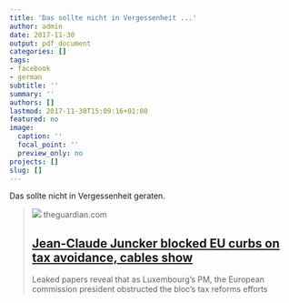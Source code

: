 ```yaml
---
title: 'Das sollte nicht in Vergessenheit ...'
author: admin
date: 2017-11-30
output: pdf_document
categories: []
tags:
- facebook
- german
subtitle: ''
summary: ''
authors: []
lastmod: 2017-11-30T15:09:16+01:00
featured: no
image:
  caption: ''
  focal_point: ''
  preview_only: no
projects: []
slug: []
---
```

Das sollte nicht in Vergessenheit geraten.
> [![](https://i.guim.co.uk/img/media/9d8fc6afc7813049ede447b3d25842a0108a13c3/0_117_3152_1891/master/3152.jpg?width=1200&height=630&quality=85&auto=format&fit=crop&overlay-align=bottom%2Cleft&overlay-width=100p&overlay-base64=L2ltZy9zdGF0aWMvb3ZlcmxheXMvdGctYWdlLTIwMTcucG5n&enable=upscale&s=08fc4338d10f868fd3c3f5f57f256607)](https://www.theguardian.com/business/2017/jan/01/jean-claude-juncker-blocked-eu-curbs-on-tax-avoidance-cables-show)
> theguardian.com
> ## [Jean-Claude Juncker blocked EU curbs on tax avoidance, cables show](https://www.theguardian.com/business/2017/jan/01/jean-claude-juncker-blocked-eu-curbs-on-tax-avoidance-cables-show)
>
>Leaked papers reveal that as Luxembourg’s PM, the European commission president obstructed the bloc’s tax reforms efforts

